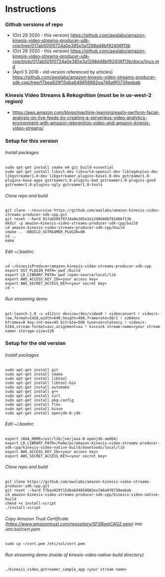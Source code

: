 # Instructions

### Github versions of repo
- (Oct 26 2020 - this version) https://github.com/awslabs/amazon-kinesis-video-streams-producer-sdk-cpp/tree/017ab505f0724a0e385e3a1298d48bf92406f13b
- (Oct 26 2020 - this version) https://github.com/awslabs/amazon-kinesis-video-streams-producer-sdk-cpp/blob/017ab505f0724a0e385e3a1298d48bf92406f13b/docs/linux.md
- (April 5 2018 - old version referenced by articles) https://github.com/awslabs/amazon-kinesis-video-streams-producer-sdk-cpp/tree/f7bea929f15dba649858882ea746a9f0739eebab

### Kinesis Video Streams & Rekognition (must be in us-west-2 region)
- https://aws.amazon.com/blogs/machine-learning/easily-perform-facial-analysis-on-live-feeds-by-creating-a-serverless-video-analytics-environment-with-amazon-rekognition-video-and-amazon-kinesis-video-streams/

### Setup for this version
###### Install packages
```
sudo apt-get install cmake m4 git build-essential
sudo apt-get install libssl-dev libcurl4-openssl-dev liblog4cplus-dev libgstreamer1.0-dev libgstreamer-plugins-base1.0-dev gstreamer1.0-plugins-base-apps gstreamer1.0-plugins-bad gstreamer1.0-plugins-good gstreamer1.0-plugins-ugly gstreamer1.0-tools
```

###### Clone repo and build
```
git clone --recursive https://github.com/awslabs/amazon-kinesis-video-streams-producer-sdk-cpp.git
git reset --hard 017ab505f0724a0e385e3a1298d48bf92406f13b
mkdir -p amazon-kinesis-video-streams-producer-sdk-cpp/build
cd amazon-kinesis-video-streams-producer-sdk-cpp/build
cmake .. -DBUILD_GSTREAMER_PLUGIN=ON
cd ..
make
```

###### Edit ~/.bashrc
```
cd ~/kinesisProducer/amazon-kinesis-video-streams-producer-sdk-cpp
export GST_PLUGIN_PATH=`pwd`/build
export LD_LIBRARY_PATH=`pwd`/open-source/local/lib
export AWS_ACCESS_KEY_ID=<your access key>
export AWS_SECRET_ACCESS_KEY=<your secret key>
cd ~
```

###### Run streaming demo
```
gst-launch-1.0 -v v4l2src device=/dev/video0 ! videoconvert ! video/x-raw,format=I420,width=640,height=480,framerate=30/1 ! x264enc  bframes=0 key-int-max=45 bitrate=500 tune=zerolatency ! video/x-h264,stream-format=avc,alignment=au ! kvssink stream-name=<your stream name> storage-size=128
```

### Setup for the old version
###### Install packages
```
sudo apt-get install git
sudo apt-get install cmake
sudo apt-get install libtool
sudo apt-get install libtool-bin
sudo apt-get install automake
sudo apt-get install g++
sudo apt-get install curl
sudo apt-get install pkg-config
sudo apt-get install flex
sudo apt-get install bison
sudo apt-get install openjdk-8-jdk
```

###### Edit ~/.bashrc
```
export JAVA_HOME=/usr/lib/jvm/java-8-openjdk-amd64/
export LD_LIBRARY_PATH=/home/pc/amazon-kinesis-video-streams-producer-sdk-cpp/kinesis-video-native-build/downloads/local/lib
export AWS_ACCESS_KEY_ID=<your access key>
export AWS_SECRET_ACCESS_KEY=<your secret key>
```

###### Clone repo and build
```
git clone https://github.com/awslabs/amazon-kinesis-video-streams-producer-sdk-cpp.git
git reset --hard f7bea929f15dba649858882ea746a9f0739eebab
cd amazon-kinesis-video-streams-producer-sdk-cpp/kinesis-video-native-build
chmod +x install-script
./install-script
```

###### Copy Amazon Trust Certificate (https://www.amazontrust.com/repository/SFSRootCAG2.pem) into /etc/ssl/cert.pem
```
sudo cp ~/cert.pem /etc/ssl/cert.pem
```

###### Run streaming demo (inside of kinesis-video-native-build directory)
```
./kinesis_video_gstreamer_sample_app <your stream name>
```
